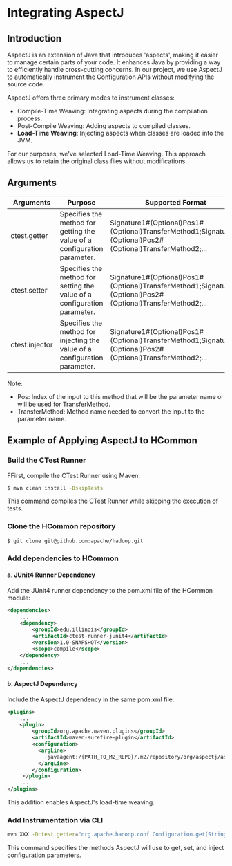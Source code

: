 # Integrating AspectJ

## Introduction
AspectJ is an extension of Java that introduces 'aspects', making it easier to manage certain parts of your code. It enhances Java by providing a way to efficiently handle cross-cutting concerns. In our project, we use AspectJ to automatically instrument the Configuration APIs without modifying the source code.

AspectJ offers three primary modes to instrument classes:
- Compile-Time Weaving: Integrating aspects during the compilation process.
- Post-Compile Weaving: Adding aspects to compiled classes.
- **Load-Time Weaving**: Injecting aspects when classes are loaded into the JVM.

For our purposes, we've selected Load-Time Weaving. This approach allows us to retain the original class files without modifications.

## Arguments
| Arguments      | Purpose                                                                                                     | Supported Format                                                                                            |
|----------------|-------------------------------------------------------------------------------------------------------------|-------------------------------------------------------------------------------------------------------------|
| ctest.getter   | Specifies the method for getting the value of a configuration parameter.    | Signature1#(Optional)Pos1#(Optional)TransferMethod1;Signature2#(Optional)Pos2#(Optional)TransferMethod2;... |
| ctest.setter   | Specifies the method for setting the value of a configuration parameter.    | Signature1#(Optional)Pos1#(Optional)TransferMethod1;Signature2#(Optional)Pos2#(Optional)TransferMethod2;... |
| ctest.injector | Specifies the method for injecting the value of a configuration parameter. | Signature1#(Optional)Pos1#(Optional)TransferMethod1;Signature2#(Optional)Pos2#(Optional)TransferMethod2;... |
Note:
- Pos: Index of the input to this method that will be the parameter name or will be used for TransferMethod.
- TransferMethod: Method name needed to convert the input to the parameter name.


## Example of Applying AspectJ to HCommon

### Build the CTest Runner
FFirst, compile the CTest Runner using Maven:
```bash
$ mvn clean install -DskipTests
```
This command compiles the CTest Runner while skipping the execution of tests.
### Clone the HCommon repository

```bash
$ git clone git@github.com:apache/hadoop.git
```

### Add dependencies to HCommon
#### a. JUnit4 Runner Dependency
Add the JUnit4 runner dependency to the pom.xml file of the HCommon module:

```xml
<dependencies>
    ...
    <dependency>
        <groupId>edu.illinois</groupId>
        <artifactId>ctest-runner-junit4</artifactId>
        <version>1.0-SNAPSHOT</version>
        <scope>compile</scope>
    </dependency>
    ...
</dependencies>
```

#### b. AspectJ Dependency
Include the AspectJ dependency in the same pom.xml file:

```xml
<plugins>
    ...
    <plugin>
        <groupId>org.apache.maven.plugins</groupId>
        <artifactId>maven-surefire-plugin</artifactId>
        <configuration>
          <argLine>
            -javaagent:/{PATH_TO_M2_REPO}/.m2/repository/org/aspectj/aspectjweaver/1.9.7/aspectjweaver-1.9.7.jar
          </argLine>
        </configuration>
     </plugin>
    ...
</plugins>
```
This addition enables AspectJ's load-time weaving.
### Add Instrumentation via CLI
```bash
mvn XXX -Dctest.getter="org.apache.hadoop.conf.Configuration.get(String)" -Dctest.setter="org.apache.hadoop.conf.Configuration.set(String,String)" -Dctest.injector="org.apache.hadoop.conf.Configuration()#set"
```
This command specifies the methods AspectJ will use to get, set, and inject configuration parameters.
